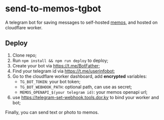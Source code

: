 # send-to-memos-tgbot

A telegram bot for saving messages to self-hosted [memos](https://github.com/usememos/memos), and hosted on cloudflare worker.

## Deploy

1. Clone repo;
1. Run `npm install && npm run deploy` to deploy;
1. Create your bot via https://t.me/BotFather;
1. Find your telegram id via https://t.me/userinfobot;
1. Go to the cloudflare worker dashboard, add **encrypted** variables:
    - `TG_BOT_TOKEN`: your bot token;
    - `TG_BOT_WEBHOOK_PATH`: optional path, can use as secret;
    - `MEMOS_OPENAPI_$(your telegram id)`: your memos openapi url;
1. use https://telegram-set-webhook.tools.dor.ky to bind your worker and bot;

Finally, you can send text or photo to memos.
